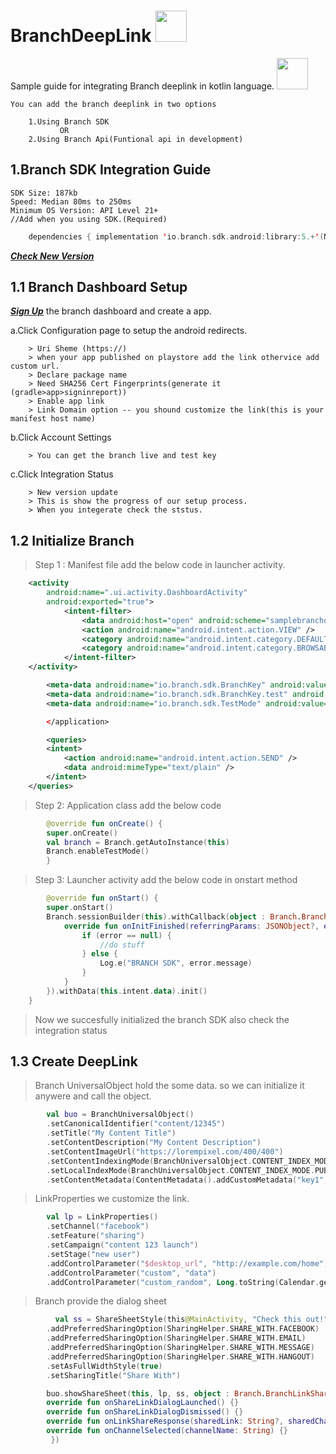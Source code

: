 # BranchDeepLink <img src="https://user-images.githubusercontent.com/56442417/180644117-c35cc232-7aee-4736-88c7-9c1b317d0850.png" width="50" height="50" />
Sample guide for integrating Branch deeplink in kotlin language.
<img src="https://user-images.githubusercontent.com/56442417/180644352-afd22d8e-2396-462d-84fe-0fad5d5edfe0.png" width="50" height="50" />

    You can add the branch deeplink in two options
    
        1.Using Branch SDK
               OR
        2.Using Branch Api(Funtional api in development)

## 1.Branch SDK Integration Guide
    SDK Size: 187kb
    Speed: Median 80ms to 250ms
    Minimum OS Version: API Level 21+
    //Add when you using SDK.(Required)
```kotlin
    dependencies { implementation 'io.branch.sdk.android:library:5.+'(Now in 5.2.0) }
```
[***Check New Version***](https://help.branch.io/developers-hub/docs/android-version-history)

## 1.1 Branch Dashboard Setup
[***Sign Up***](https://dashboard.branch.io/) the branch dashboard and create a app.

a.Click Configuration page to setup the android redirects.

        > Uri Sheme (https://)
        > when your app published on playstore add the link othervice add custom url.
        > Declare package name
        > Need SHA256 Cert Fingerprints(generate it (gradle>app>signinreport))
        > Enable app link
        > Link Domain option -- you shound customize the link(this is your manifest host name)

b.Click Account Settings

        > You can get the branch live and test key

c.Click Integration Status

        > New version update
        > This is show the progress of our setup process.
        > When you integerate check the ststus.

## 1.2 Initialize Branch
> Step 1 : Manifest file add the below code in launcher activity.
```XML
    <activity 
        android:name=".ui.activity.DashboardActivity"
        android:exported="true">
            <intent-filter>
                <data android:host="open" android:scheme="samplebranchdeeplink" />
                <action android:name="android.intent.action.VIEW" />
                <category android:name="android.intent.category.DEFAULT" />
                <category android:name="android.intent.category.BROWSABLE" />
            </intent-filter>
    </activity>

        <meta-data android:name="io.branch.sdk.BranchKey" android:value="key_live_kaFuWw8WvY7yn1d9yYiP8gokwqjV0Sw" />
        <meta-data android:name="io.branch.sdk.BranchKey.test" android:value="key_test_hlxrWC5Zx16DkYmWu4AHiimdqugRYMr" />
        <meta-data android:name="io.branch.sdk.TestMode" android:value="false" />

        </application>

        <queries>
        <intent>
            <action android:name="android.intent.action.SEND" />
            <data android:mimeType="text/plain" />
        </intent>
    </queries>
```

> Step 2: Application class add the below code

```kotlin
        @override fun onCreate() {
        super.onCreate()
        val branch = Branch.getAutoInstance(this)
        Branch.enableTestMode()
        }
```

> Step 3: Launcher activity add the below code in onstart method
```kotlin
        @override fun onStart() {
        super.onStart()
        Branch.sessionBuilder(this).withCallback(object : Branch.BranchReferralInitListener {
            override fun onInitFinished(referringParams: JSONObject?, error: BranchError?) {
                if (error == null) {
                    //do stuff
                } else {
                    Log.e("BRANCH SDK", error.message)
                }
            }
        }).withData(this.intent.data).init()
    }
```
> Now we succesfully initialized the branch SDK also check the integration status

## 1.3 Create DeepLink
> Branch UniversalObject hold the some data. so we can initialize it anywere and call the object.
```kotlin
        val buo = BranchUniversalObject()
        .setCanonicalIdentifier("content/12345")
        .setTitle("My Content Title")
        .setContentDescription("My Content Description")
        .setContentImageUrl("https://lorempixel.com/400/400")
        .setContentIndexingMode(BranchUniversalObject.CONTENT_INDEX_MODE.PUBLIC)
        .setLocalIndexMode(BranchUniversalObject.CONTENT_INDEX_MODE.PUBLIC)
        .setContentMetadata(ContentMetadata().addCustomMetadata("key1", "value1"))
```
> LinkProperties we customize the link.
```kotlin
        val lp = LinkProperties()
        .setChannel("facebook")
        .setFeature("sharing")
        .setCampaign("content 123 launch")
        .setStage("new user")
        .addControlParameter("$desktop_url", "http://example.com/home")
        .addControlParameter("custom", "data")
        .addControlParameter("custom_random", Long.toString(Calendar.getInstance().getTimeInMillis()))
```

> Branch provide the dialog sheet
```kotlin
          val ss = ShareSheetStyle(this@MainActivity, "Check this out!", "This stuff is awesome: ")
        .addPreferredSharingOption(SharingHelper.SHARE_WITH.FACEBOOK)
        .addPreferredSharingOption(SharingHelper.SHARE_WITH.EMAIL)
        .addPreferredSharingOption(SharingHelper.SHARE_WITH.MESSAGE)
        .addPreferredSharingOption(SharingHelper.SHARE_WITH.HANGOUT)
        .setAsFullWidthStyle(true)
        .setSharingTitle("Share With")

        buo.showShareSheet(this, lp, ss, object : Branch.BranchLinkShareListener {
        override fun onShareLinkDialogLaunched() {}
        override fun onShareLinkDialogDismissed() {}
        override fun onLinkShareResponse(sharedLink: String?, sharedChannel: String?, error: BranchError?) {}
        override fun onChannelSelected(channelName: String) {}
         })
```

        





